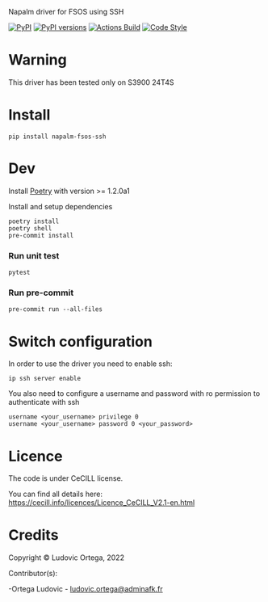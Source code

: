 Napalm driver for FSOS using SSH

[![PyPI](https://img.shields.io/pypi/v/napalm-fsos-ssh.svg)](https://pypi.python.org/pypi/napalm-fsos-ssh)
[![PyPI versions](https://img.shields.io/pypi/pyversions/napalm-fsos-ssh.svg)](https://pypi.python.org/pypi/napalm-fsos-ssh)
[![Actions Build](https://github.com/M0NsTeRRR/napalm-fsos/workflows/Python%20test/badge.svg)](https://github.com/M0NsTeRRR/napalm-fsos-ssh/blob/main/.github/workflows/test.yml)
[![Code Style](https://img.shields.io/badge/code%20style-black-000000.svg)](https://github.com/ambv/black)

# Warning
This driver has been tested only on S3900 24T4S

# Install
```
pip install napalm-fsos-ssh
```

# Dev
Install [Poetry](https://python-poetry.org/docs/master/#installing-with-the-official-installer) with version >= 1.2.0a1

Install and setup dependencies
```
poetry install
poetry shell
pre-commit install
```

### Run unit test
```
pytest
```

### Run pre-commit
```
pre-commit run --all-files
```

# Switch configuration

In order to use the driver you need to enable ssh:
```
ip ssh server enable
```

You also need to configure a username and password with ro permission to authenticate with ssh
```
username <your_username> privilege 0
username <your_username> password 0 <your_password>
```

# Licence

The code is under CeCILL license.

You can find all details here: https://cecill.info/licences/Licence_CeCILL_V2.1-en.html

# Credits

Copyright © Ludovic Ortega, 2022

Contributor(s):

-Ortega Ludovic - ludovic.ortega@adminafk.fr
